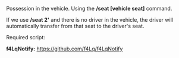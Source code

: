 Possession in the vehicle. Using the <b>/seat [vehicle seat]</b> command.

If we use <b>/seat 2'</b> and there is no driver in the vehicle, the driver will automatically transfer from that seat to the driver's seat.

Required script:

<b>f4LqNotify:</b> https://github.com/f4Lq/f4LqNotify

